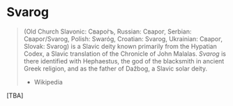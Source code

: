 # Svarog

> (Old Church Slavonic: Сваро́гъ, Russian: Сварог, Serbian: Сварог/Svarog, Polish: Swaróg, Croatian: Svarog, Ukrainian: Сварог, Slovak: Svarog) is a Slavic deity known primarily from the Hypatian Codex, a Slavic translation of the Chronicle of John Malalas. *Svarog* is there identified with Hephaestus, the god of the blacksmith in ancient Greek religion, and as the father of Dažbog, a Slavic solar deity.
> - Wikipedia

[TBA]
